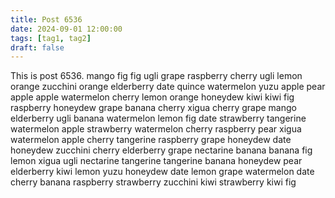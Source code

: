 ```yaml
---
title: Post 6536
date: 2024-09-01 12:00:00
tags: [tag1, tag2]
draft: false
---
```

This is post 6536.
mango
fig
fig
ugli
grape
raspberry
cherry
ugli
lemon
orange
zucchini
orange
elderberry
date
quince
watermelon
yuzu
apple
pear
apple
apple
watermelon
cherry
lemon
orange
honeydew
kiwi
kiwi
fig
raspberry
honeydew
grape
banana
cherry
xigua
cherry
grape
mango
elderberry
ugli
banana
watermelon
lemon
fig
date
strawberry
tangerine
watermelon
apple
strawberry
watermelon
cherry
raspberry
pear
xigua
watermelon
apple
cherry
tangerine
raspberry
grape
honeydew
date
honeydew
zucchini
cherry
elderberry
grape
nectarine
banana
banana
fig
lemon
xigua
ugli
nectarine
tangerine
tangerine
banana
honeydew
pear
elderberry
kiwi
lemon
yuzu
honeydew
date
lemon
grape
watermelon
date
cherry
banana
raspberry
strawberry
zucchini
kiwi
strawberry
kiwi
fig

